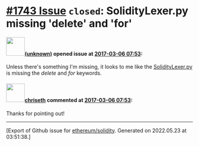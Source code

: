 # [\#1743 Issue](https://github.com/ethereum/solidity/issues/1743) `closed`: SolidityLexer.py missing 'delete' and 'for'

#### <img src="(unknown)" width="50">[(unknown)]((unknown)) opened issue at [2017-03-06 07:53](https://github.com/ethereum/solidity/issues/1743):

Unless there's something I'm missing, it looks to me like the [SolidityLexer.py](https://github.com/ethereum/solidity/blob/d4da4ef35f8118d49bed54f11392036e1d31f7e7/docs/utils/SolidityLexer.py) is missing the _delete_ and _for_ keywords. 

#### <img src="https://avatars.githubusercontent.com/u/9073706?v=4" width="50">[chriseth](https://github.com/chriseth) commented at [2017-03-06 07:53](https://github.com/ethereum/solidity/issues/1743#issuecomment-284360010):

Thanks for pointing out!


-------------------------------------------------------------------------------



[Export of Github issue for [ethereum/solidity](https://github.com/ethereum/solidity). Generated on 2022.05.23 at 03:51:38.]
